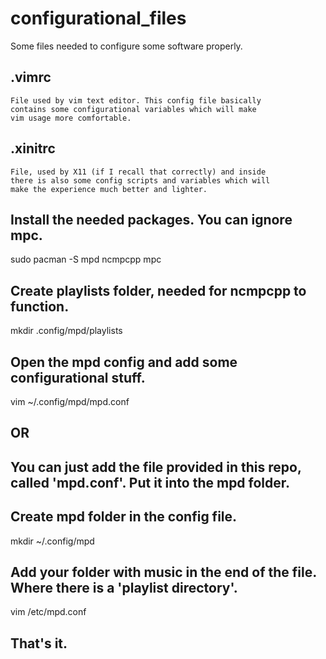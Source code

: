 # configurational_files
Some files needed to configure some software properly.

.vimrc
------
```
File used by vim text editor. This config file basically 
contains some configurational variables which will make 
vim usage more comfortable.
```

.xinitrc
--------
```
File, used by X11 (if I recall that correctly) and inside 
there is also some config scripts and variables which will 
make the experience much better and lighter.
```
Install the needed packages. You can ignore mpc.
----------------------------
sudo pacman -S mpd ncmpcpp mpc

Create playlists folder, needed for ncmpcpp to function.
----------------------------------------------------
mkdir .config/mpd/playlists

Open the mpd config and add some configurational stuff.
-------------------------------------------------------
vim ~/.config/mpd/mpd.conf

OR
---

You can just add the file provided in this repo, called 'mpd.conf'. Put it into the mpd folder.
---

Create mpd folder in the config file.
-------------------------------------
mkdir ~/.config/mpd

Add your folder with music in the end of the file. Where there is a 'playlist directory'.
--------------------------------------------------
vim /etc/mpd.conf

That's it.
---
